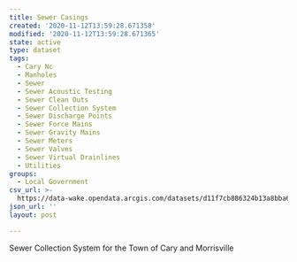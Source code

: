 ```yaml
---
title: Sewer Casings
created: '2020-11-12T13:59:28.671358'
modified: '2020-11-12T13:59:28.671365'
state: active
type: dataset
tags:
  - Cary Nc
  - Manholes
  - Sewer
  - Sewer Acoustic Testing
  - Sewer Clean Outs
  - Sewer Collection System
  - Sewer Discharge Points
  - Sewer Force Mains
  - Sewer Gravity Mains
  - Sewer Meters
  - Sewer Valves
  - Sewer Virtual Drainlines
  - Utilities
groups:
  - Local Government
csv_url: >-
  https://data-wake.opendata.arcgis.com/datasets/d11f7cb886324b13a8bba600af7eea1a_61.csv?outSR=%7B%22latestWkid%22%3A3857%2C%22wkid%22%3A102100%7D
json_url: ''
layout: post

---
```

Sewer Collection System for the Town of Cary and Morrisville
